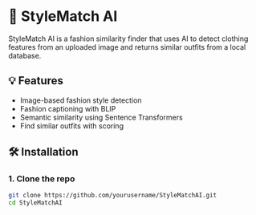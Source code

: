 # 👗 StyleMatch AI

StyleMatch AI is a fashion similarity finder that uses AI to detect clothing features from an uploaded image and returns similar outfits from a local database.

## 💡 Features
- Image-based fashion style detection
- Fashion captioning with BLIP
- Semantic similarity using Sentence Transformers
- Find similar outfits with scoring

## 🛠️ Installation

### 1. Clone the repo
```bash
git clone https://github.com/yourusername/StyleMatchAI.git
cd StyleMatchAI
